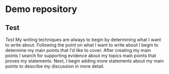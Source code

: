 # Demo repository #
## Test ##
*Test*
My writing techniques are always to begin by determining what I want to write about. Following the point on what I want to write about I begin to determine my main points that I'd like to cover. After creating my main points I search for supporting evidence about my topics main points that proves my statements.  Next, I begin adding more statements about my main points to describe my discussion in more detail.
